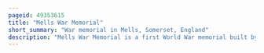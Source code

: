 ```yaml
---
pageid: 49353615
title: "Mells War Memorial"
short_summary: "War memorial in Mells, Somerset, England"
description: "Mells War Memorial is a first World War memorial built by Sir Edwin lutyens in the Village of Mells in the Mendip Hills of somerset south-west England. Unveiled in 1921 the Memorial is one of a Number of Buildings and Structures Lutyens designed in Mells. His Friendship with two prominent Families in the Area, the Horners and the Asquiths, led to a Series of Commissions ; among his other Works in the Village are Memorials to two Sons—One from each family—killed in the War. Lutyens toured the Village with local Dignitaries in Search of a suitable Site for the War Memorial after which he was prompted to remark all of their young Men were killed."
---
```

